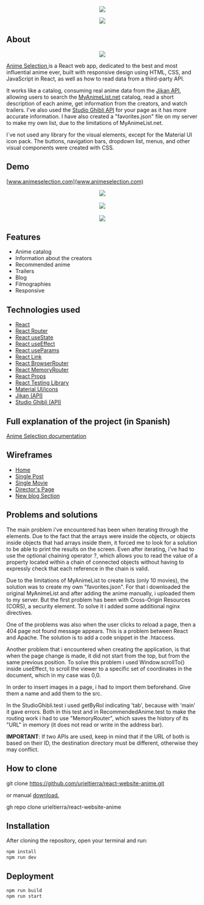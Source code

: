  <p align="center">
  <img src='https://user-images.githubusercontent.com/47890005/180652171-1d5b6522-6132-4796-a0ff-c081fa919111.png'>
  <p align='center'>
    <a href='https://reactjs.org' target='__blank'>
        <img src="https://img.shields.io/badge/Frontend-React-blue?style=flat-square&link=https://reactjs.org">
    </a>
  </p>
</p>

## About

<p align="center">
  <img src='https://user-images.githubusercontent.com/47890005/180651636-9282b0a6-d916-4064-b5b5-3fdcb382f0c6.png'>
</p>

[Anime Selection ](https://www.animeselection.com) is a React web app, dedicated to the best and most influential anime ever, built with responsive design using HTML, CSS, and JavaScript in React, as well as how to read data from a third-party API.

It works like a catalog, consuming real anime data from the [Jikan API](https://jikan.moe/), allowing users to search the [MyAnimeList.net](https://myanimelist.net/) catalog, read a short description of each anime, get information from the creators, and watch trailers. I've also used the [Studio Ghibli API](https://ghibliapi.herokuapp.com/) for your page as it has more accurate information. I have also created a "favorites.json" file on my server to make my own list, due to the limitations of MyAnimeList.net.

I´ve not used any library for the visual elements, except for the Material UI icon pack. The buttons, navigation bars, dropdown list, menus, and other visual components were created with CSS.

## Demo

[www.animeselection.com](www.animeselection.com)

<p align="center">
  <img src='https://user-images.githubusercontent.com/47890005/180651261-d0e32001-f2ba-4bed-a026-6075cd5ee9c0.gif'><br></br>
  <img src='https://user-images.githubusercontent.com/47890005/180651515-a1db283b-c032-46a3-9526-3d1c1eccdc0e.gif'><br></br>
  <img src='https://user-images.githubusercontent.com/47890005/180651583-df1f0054-4091-4b0a-b03f-3557c5c7ddfe.gif'>
</p>

## Features

- Anime catalog
- Information about the creators
- Recommended anime
- Trailers
- Blog
- Filmographies
- Responsive

## Technologies used

- [React](https://reactjs.org/)
- [React Router](https://reactrouter.com/)
- [React useState](https://reactjs.org/docs/hooks-reference.html#usestate)
- [React useEffect](https://reactjs.org/docs/hooks-reference.html#useeffect)
- [React useParams](https://reactrouter.com/docs/en/v6/hooks/use-params)
- [React Link](https://v5.reactrouter.com/web/api/Link)
- [React BrowserRouter](https://v5.reactrouter.com/web/api/BrowserRouter)
- [React MemoryRouter](https://v5.reactrouter.com/web/api/MemoryRouter)
- [React Props](https://reactjs.org/docs/render-props.html#gatsby-focus-wrapper)
- [React Testing Library](https://testing-library.com/docs/react-testing-library/intro/)
- [Material UI/icons](https://material-ui.com/pt/)
- [Jikan (API)](https://jikan.moe/)
- [Studio Ghibli (API)](https://ghibliapi.herokuapp.com/)

## Full explanation of the project (in Spanish)

[Anime Selection documentation](https://www.animeselection.com/media/documents/anime-selection.pdf)

## Wireframes

- [Home](https://www.animeselection.com/media/documents/wireframe_anime_selection_1.jpeg)
- [Single Post](https://www.animeselection.com/media/documents/wireframe_anime_selection_2.jpeg)
- [Single Movie](https://www.animeselection.com/media/documents/wireframe_anime_selection_3.jpeg)
- [Director's Page](https://www.animeselection.com/media/documents/wireframe_anime_selection_4.jpeg)
- [New blog Section](https://www.animeselection.com/media/documents/wireframe_anime_selection_5.jpeg)

## Problems and solutions

The main problem i've encountered has been when iterating through the elements. Due to the fact that the arrays were inside the objects, or objects inside objects that had arrays inside them, it forced me to look for a solution to be able to print the results on the screen. Even after iterating, i've had to use the optional chaining operator ?, which allows you to read the value of a property located within a chain of connected objects without having to expressly check that each reference in the chain is valid.

Due to the limitations of MyAnimeList to create lists (only 10 movies), the solution was to create my own "favorites.json". For that i downloaded the original MyAnimeList and after adding the anime manually, i uploaded them to my server. But the first problem has been with Cross-Origin Resources (CORS), a security element. To solve it i added some additional nginx directives.

One of the problems was also when the user clicks to reload a page, then a 404 page not found message appears. This is a problem between React and Apache. The solution is to add a code snippet in the .htaccess.

Another problem that i encountered when creating the application, is that when the page change is made, it did not start from the top, but from the same previous position. To solve this problem i used Window.scrollTo() inside useEffect, to scroll the viewer to a specific set of coordinates in the document, which in my case was 0,0.

In order to insert images in a page, i had to import them beforehand. Give them a name and add them to the src.

In the StudioGhibli.test i used getByRol indicating 'tab', because with 'main' it gave errors. Both in this test and in RecommendedAnime.test to make the routing work i had to use "MemoryRouter", which saves the history of its "URL" in memory (it does not read or write in the address bar).

**IMPORTANT**: If two APIs are used, keep in mind that if the URL of both is based on their ID, the destination directory must be different, otherwise they may conflict.

## How to clone

git clone https://github.com/urieltierra/react-website-anime.git

or manual [download.](https://github.com/urieltierra/react-website-anime/archive/refs/heads/main.zip)

gh repo clone urieltierra/react-website-anime

## Installation

After cloning the repository, open your terminal and run:

```sh
npm install
npm run dev
```

## Deployment

```sh
npm run build
npm run start
```
